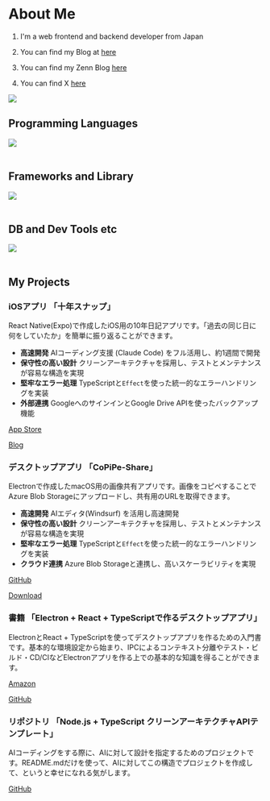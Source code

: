 # About Me

1. I'm a web frontend and backend developer from Japan

2. You can find my Blog at [here](https://torikasyu.com/)

3. You can find my Zenn Blog [here](https://zenn.dev/torikasyu)

4. You can find X [here](https://x.com/torikasyu)

![](https://github-readme-stats.vercel.app/api/top-langs?username=torikasyu&show_icons=true&locale=en&layout=compact)

## Programming Languages

<img src="https://skillicons.dev/icons?i=html,css,js,typescript,cs,sql" /> <br /><br />

## Frameworks and Library

<img src="https://skillicons.dev/icons?i=react,vue,nodejs,express,unity" /> <br /><br />

## DB and Dev Tools etc

<img src="https://skillicons.dev/icons?i=electron,git,github,vscode,linux,azure" /> <br /><br />

## My Projects

### **iOSアプリ** 「十年スナップ」

React Native(Expo)で作成したiOS用の10年日記アプリです。「過去の同じ日に何をしていたか」を簡単に振り返ることができます。

- **高速開発** AIコーディング支援 (Claude Code) をフル活用し、約1週間で開発
- **保守性の高い設計** クリーンアーキテクチャを採用し、テストとメンテナンスが容易な構造を実現
- **堅牢なエラー処理** TypeScriptと`Effect`を使った統一的なエラーハンドリングを実装
- **外部連携** GoogleへのサインインとGoogle Drive APIを使ったバックアップ機能

[App Store](https://apps.apple.com/jp/app/%E5%8D%81%E5%B9%B4%E3%82%B9%E3%83%8A%E3%83%83%E3%83%97/id6748048230)

[Blog](https://torikasyu.com/?p=2215)

### **デスクトップアプリ** 「CoPiPe-Share」

Electronで作成したmacOS用の画像共有アプリです。画像をコピペすることでAzure Blob Storageにアップロードし、共有用のURLを取得できます。

- **高速開発** AIエディタ(Windsurf) を活用し高速開発
- **保守性の高い設計** クリーンアーキテクチャを採用し、テストとメンテナンスが容易な構造を実現
- **堅牢なエラー処理** TypeScriptと`Effect`を使った統一的なエラーハンドリングを実装
- **クラウド連携** Azure Blob Storageと連携し、高いスケーラビリティを実現

[GitHub](https://github.com/torikasyu/CoPiPe-Share)

[Download](https://github.com/torikasyu/CoPiPe-Share/releases)

### **書籍** 「Electron + React + TypeScriptで作るデスクトップアプリ」

ElectronとReact + TypeScriptを使ってデスクトップアプリを作るための入門書です。基本的な環境設定から始まり、IPCによるコンテキスト分離やテスト・ビルド・CD/CIなどElectronアプリを作る上での基本的な知識を得ることができます。

[Amazon](https://www.amazon.co.jp/dp/B0FBK1NZP4/)

[GitHub](https://github.com/torikasyu/electron-book-samples)

### **リポジトリ** 「Node.js + TypeScript クリーンアーキテクチャAPIテンプレート」

AIコーディングをする際に、AIに対して設計を指定するためのプロジェクトです。README.mdだけを使って、AIに対してこの構造でプロジェクトを作成して、というと幸せになれる気がします。

[GitHub](https://github.com/torikasyu/server-clean-architecture-template)